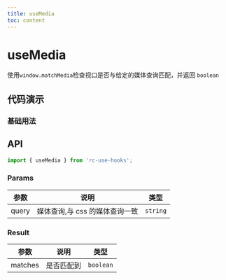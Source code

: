 ```yaml
---
title: useMedia
toc: content
---
```


# useMedia

使用`window.matchMedia`检查视口是否与给定的媒体查询匹配，并返回 `boolean`

## 代码演示

### 基础用法

<code src="./demos/Demo1.tsx" ></code>

## API

```ts
import { useMedia } from 'rc-use-hooks';
```

### Params

| 参数  |              说明              |   类型   |
| :---: | :----------------------------: | :------: |
| query | 媒体查询,与 css 的媒体查询一致 | `string` |

### Result

|  参数   |    说明    |   类型    |
| :-----: | :--------: | :-------: |
| matches | 是否匹配到 | `boolean` |
